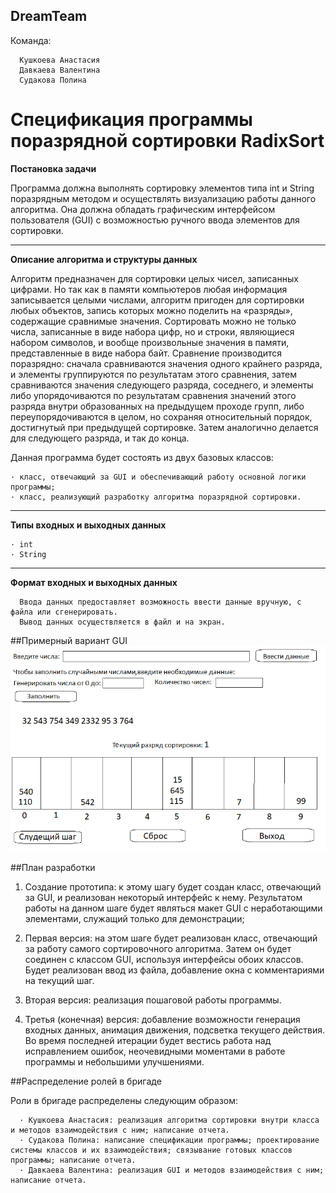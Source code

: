 ## DreamTeam
Команда:
      
      Кушкоева Анастасия
      Давкаева Валентина 
      Судакова Полина

# Спецификация программы поразрядной сортировки RadixSort
  
**Постановка задачи**
 
 Программа должна выполнять сортировку элементов типа int и String поразрядным методом и осуществлять визуализацию работы данного алгоритма. Она должна обладать графическим интерфейсом пользователя (GUI) с возможностью ручного ввода элементов для сортировки.
***
**Описание алгоритма и структуры данных**

  Алгоритм предназначен для сортировки целых чисел, записанных цифрами. Но так как в памяти компьютеров любая информация записывается целыми числами, алгоритм пригоден для сортировки любых объектов, запись которых можно поделить на «разряды», содержащие сравнимые значения. Сортировать можно не только числа, записанные в виде набора цифр, но и строки, являющиеся набором символов, и вообще произвольные значения в памяти, представленные в виде набора байт.
Сравнение производится поразрядно: сначала сравниваются значения одного крайнего разряда, и элементы группируются по результатам этого сравнения, затем сравниваются значения следующего разряда, соседнего, и элементы либо упорядочиваются по результатам сравнения значений этого разряда внутри образованных на предыдущем проходе групп, либо переупорядочиваются в целом, но сохраняя относительный порядок, достигнутый при предыдущей сортировке. Затем аналогично делается для следующего разряда, и так до конца.
  
  Данная программа будет состоять из двух базовых классов:
 
    · класс, отвечающий за GUI и обеспечивающий работу основной логики программы;
    · класс, реализующий разработку алгоритма поразрядной сортировки.
***
**Типы входных и выходных данных**
  
    · int
    · String
***    
**Формат входных и выходных данных**
      
      Ввода данных предоставляет возможность ввести данные вручную, с файла или сгенерировать.
      Вывод данных осуществляется в файл и на экран. 

##Примерный вариант GUI
 ![Иллюстрация к проекту](https://github.com/kaoloq/DreamTeam/blob/master/%D0%BF%D1%80%D0%BE%D1%82%D0%BE%D1%82%D0%B8%D0%BF.png)
 
      
##План разработки

1. Создание прототипа: к этому шагу будет создан класс, отвечающий за GUI, и реализован некоторый интерфейс к нему. Результатом работы на данном шаге будет являться макет GUI с неработающими элементами, служащий только для демонстрации;

2. Первая версия: на этом шаге будет реализован класс, отвечающий за работу самого сортировочного алгоритма. Затем он будет соединен с классом GUI, используя интерфейсы обоих классов. Будет реализован ввод из файла, добавление окна с комментариями на текущий шаг.

3. Вторая версия: реализация пошаговой работы программы.

4. Третья (конечная) версия: добавление возможности генерация входных данных, анимация движения, подсветка текущего действия. Во время последней итерации будет вестись работа над исправлением ошибок, неочевидными моментами в работе программы и небольшими улучшениями.

 ##Распределение ролей в бригаде

Роли в бригаде распределены следующим образом:

      · Кушкоева Анастасия: реализация алгоритма сортировки внутри класса и методов взаимодействия с ним; написание отчета.
      · Судакова Полина: написание спецификации программы; проектирование системы классов и их взаимодействия; связывание готовых классов программы; написание отчета.
      · Давкаева Валентина: реализация GUI и методов взаимодействия с ним; написание отчета.
  

